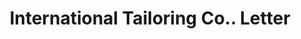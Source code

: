 ---
doi: 10.7916/D84N0GPK
date_other: '1910'
date_other_textual: '1910'
form: correspondence
genre:
- Letters (correspondence)
name:
- International Tailoring Co.
object_in_context_url: https://biggert.cul.columbia.edu/items/view/ave_biggert_01024
subject_hierarchical_geographic:
- New York, New York, United States
subject_name:
- International Tailoring Co.
title: International Tailoring Co.. Letter
sort_title: International Tailoring Co.. Letter
call_number: ave_biggert_01024
coordinates:
- 40.71277777777778,-74.00583333333333
pid: ave_biggert_01024
identifiers: ave_biggert_01024
thumbnail: https://derivativo-2.library.columbia.edu/iiif/2/ldpd:344316/full/!256,256/0/native.jpg
permalink: "/biggert/ave_biggert_01024/"
layout: iiif-image-page
---